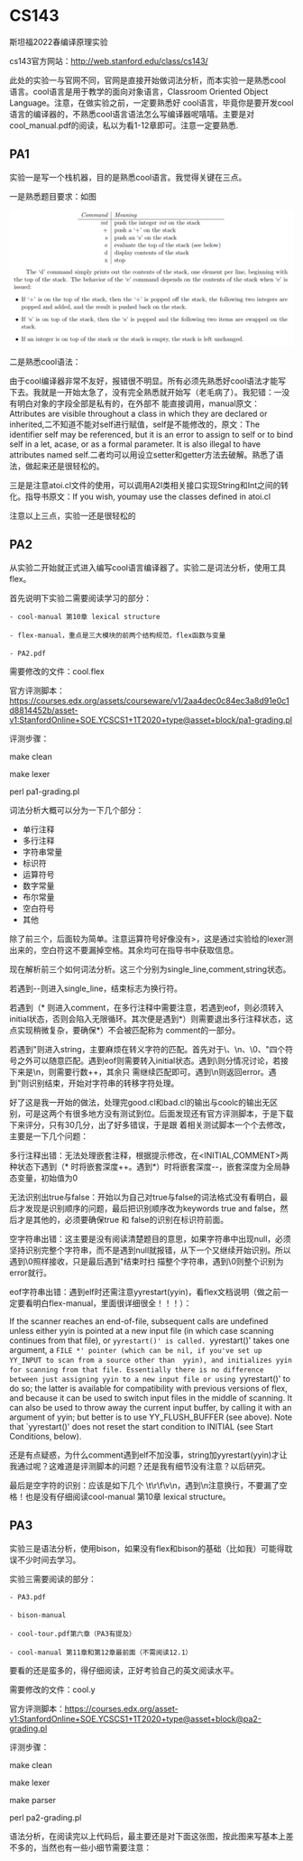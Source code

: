 # CS143
斯坦福2022春编译原理实验

cs143官方网站：http://web.stanford.edu/class/cs143/

此处的实验一与官网不同，官网是直接开始做词法分析，而本实验一是熟悉cool语言。cool语言是用于教学的面向对象语言，Classroom Oriented Object Language。注意，在做实验之前，一定要熟悉好
cool语言，毕竟你是要开发cool语言的编译器的，不熟悉cool语言语法怎么写编译器呢嘻嘻。主要是对cool_manual.pdf的阅读，私以为看1-12章即可。注意一定要熟悉.

## PA1

实验一是写一个栈机器，目的是熟悉cool语言。我觉得关键在三点。

一是熟悉题目要求：如图

![](PA1.png)

二是熟悉cool语法：

由于cool编译器非常不友好，报错很不明显。所有必须先熟悉好cool语法才能写下去。我就是一开始太急了，没有完全熟悉就开始写（老毛病了）。我犯错：一没有明白对象的字段全部是私有的，在外部不
能直接调用，manual原文： Attributes are visible throughout a class in which they are declared or inherited,二不知道不能对self进行赋值，self是不能修改的，原文：The 
identifier self may be referenced, but it is an error to assign to self or to bind self in a let, acase, or as a formal parameter. It is also illegal to have 
attributes named self.二者均可以用设立setter和getter方法去破解。熟悉了语法，做起来还是很轻松的。

三是是注意atoi.cl文件的使用，可以调用A2I类相关接口实现String和Int之间的转化。指导书原文：If you wish, youmay use the classes defined in atoi.cl

注意以上三点，实验一还是很轻松的

## PA2

从实验二开始就正式进入编写cool语言编译器了。实验二是词法分析，使用工具flex。

首先说明下实验二需要阅读学习的部分：

    - cool-manual 第10章 lexical structure

    - flex-manual，重点是三大模块的前两个结构规范，flex函数与变量

    - PA2.pdf

需要修改的文件：cool.flex

官方评测脚本：https://courses.edx.org/assets/courseware/v1/2aa4dec0c84ec3a8d91e0c1d8814452b/asset-v1:StanfordOnline+SOE.YCSCS1+1T2020+type@asset+block/pa1-grading.pl

评测步骤：

make clean

make lexer

perl pa1-grading.pl


词法分析大概可以分为一下几个部分：

- 单行注释
- 多行注释
- 字符串常量
- 标识符
- 运算符号
- 数字常量
- 布尔常量
- 空白符号
- 其他

除了前三个，后面较为简单。注意运算符号好像没有>，这是通过实验给的lexer测出来的，空白符这不要漏掉空格。其余均可在指导书中获取信息。

现在解析前三个如何词法分析。这三个分别为single_line,comment,string状态。

若遇到--则进入single_line，结束标志为换行符。

若遇到（* 则进入comment，在多行注释中需要注意，若遇到eof，则必须转入initial状态，否则会陷入无限循环。其次便是遇到*）则需要退出多行注释状态，这点实现稍微复杂，要确保*）不会被匹配称为
comment的一部分。

若遇到"则进入string，主要麻烦在转义字符的匹配。首先对于\\、\n、\0、\"四个符号之外可以随意匹配。遇到eof则需要转入initial状态。遇到\\则分情况讨论，若接下来是\n，则需要行数++，其余只
需继续匹配即可。遇到\n则返回error。遇到"则识别结束，开始对字符串的转移字符处理。

好了这是我一开始的做法，处理完good.cl和bad.cl的输出与coolc的输出无区别，可是这两个有很多地方没有测试到位。后面发现还有官方评测脚本，于是下载下来评分，只有30几分，出了好多错误，于是跟
着相关测试脚本一个个去修改，主要是一下几个问题：

多行注释出错：无法处理嵌套注释，根据提示修改，在<INITIAL,COMMENT>两种状态下遇到（* 时将嵌套深度++。遇到*）时将嵌套深度--，嵌套深度为全局静态变量，初始值为0

无法识别出true与false：开始以为自己对true与false的词法格式没有看明白，最后才发现是识别顺序的问题，最后把识别顺序改为keywords true and false，然后才是其他的，必须要确保true 和
false的识别在标识符前面。

空字符串出错：这主要是没有阅读清楚题目的意思，如果字符串中出现null，必须坚持识别完整个字符串，而不是遇到null就报错，从下一个又继续开始识别。所以遇到\0照样接收，只是最后遇到"结束时扫
描整个字符串，遇到\0则整个识别为error就行。

eof字符串出错：遇到elf时还需注意yyrestart(yyin)，看flex文档说明（做之前一定要看明白flex-manual，里面很详细很全！！！）：

If the scanner reaches an end-of-file, subsequent calls are undefined unless either yyin is pointed at a new input file (in which case scanning continues from that 
file), or `yyrestart()' is called. `yyrestart()' takes one argument, a `FILE *' pointer (which can be nil, if you've set up YY_INPUT to scan from a source other than 
yyin), and initializes yyin for scanning from that file. Essentially there is no difference between just assigning yyin to a new input file or using `yyrestart()' to 
do so; the latter is available for compatibility with previous versions of flex, and because it can be used to switch input files in the middle of scanning. It can 
also be used to throw away the current input buffer, by calling it with an argument of yyin; but better is to use YY_FLUSH_BUFFER (see above). Note that `yyrestart()' 
does not reset the start condition to INITIAL (see Start Conditions, below).

还是有点疑惑，为什么comment遇到elf不加没事，string加yyrestart(yyin)才让我通过呢？这难道是评测脚本的问题？还是我有细节没有注意？以后研究。

最后是空字符的识别：应该是如下几个 \t\r\f\v\n，遇到\n注意换行，不要漏了空格！也是没有仔细阅读cool-manual 第10章 lexical structure。


## PA3

实验三是语法分析，使用bison，如果没有flex和bison的基础（比如我）可能得耽误不少时间去学习。

实验三需要阅读的部分：

    - PA3.pdf

    - bison-manual
    
    - cool-tour.pdf第六章（PA3有提及）
    
    - cool-manual 第11章和第12章最前面（不需阅读12.1）
    
要看的还是蛮多的，得仔细阅读，正好考验自己的英文阅读水平。

需要修改的文件：cool.y

官方评测脚本：https://courses.edx.org/asset-v1:StanfordOnline+SOE.YCSCS1+1T2020+type@asset+block@pa2-grading.pl

评测步骤：

make clean

make lexer

make parser

perl pa2-grading.pl


语法分析，在阅读完以上代码后，最主要还是对下面这张图，按此图来写基本上差不多的，当然也有一些小细节需要注意：


































